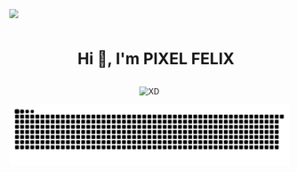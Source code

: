 
<!--horizontal divider(gradiant)-->
<img src="https://user-images.githubusercontent.com/73097560/115834477-dbab4500-a447-11eb-908a-139a6edaec5c.gif">

<!--h1 without bottom border-->
<div id="user-content-toc">
  <ul align="center">
    <summary><h1 style="display: inline-block">Hi 👋, I'm PIXEL FELIX</h1></summary>
  </ul>
</div>


<!--- snake -->
<div align="center">
  <img  src="https://i.ibb.co/B4PHrDw/Sin-t-tulo-1.jpg"
       alt="XD" /></a>
</div>


</p>
<p align = "center">
	<img src = "https://github.com/7oSkaaa/7oSkaaa/blob/output/github-contribution-grid-snake.svg?" alt = "Snake Game"/>
</p>

<div align="center">
